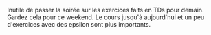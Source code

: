 Inutile de passer la soirée sur les exercices faits en TDs pour demain. Gardez cela pour ce weekend. Le cours jusqu'à aujourd'hui et un peu d'exercices avec des epsilon sont plus importants.